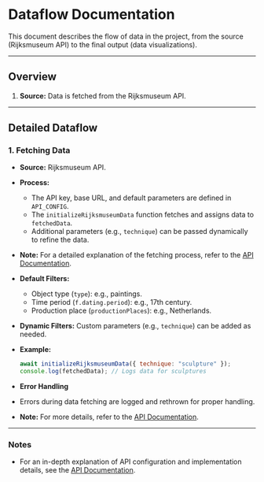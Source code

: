 # Dataflow Documentation

This document describes the flow of data in the project, from the source (Rijksmuseum API) to the final output (data visualizations).

---

## Overview

1. **Source:** Data is fetched from the Rijksmuseum API.

---

## Detailed Dataflow

### **1. Fetching Data**

- **Source:** Rijksmuseum API.
- **Process:**

  - The API key, base URL, and default parameters are defined in `API_CONFIG`.
  - The `initializeRijksmuseumData` function fetches and assigns data to `fetchedData`.
  - Additional parameters (e.g., `technique`) can be passed dynamically to refine the data.

- **Note:** For a detailed explanation of the fetching process, refer to the [API Documentation](API_DOCUMENTATION.md).

- **Default Filters:**

  - Object type (`type`): e.g., paintings.
  - Time period (`f.dating.period`): e.g., 17th century.
  - Production place (`productionPlaces`): e.g., Netherlands.

- **Dynamic Filters:** Custom parameters (e.g., `technique`) can be added as needed.

- **Example:**

  ```javascript
  await initializeRijksmuseumData({ technique: "sculpture" });
  console.log(fetchedData); // Logs data for sculptures
  ```

- **Error Handling**

- Errors during data fetching are logged and rethrown for proper handling.
- **Note:** For more details, refer to the [API Documentation](API_DOCUMENTATION.md).

---

### Notes

- For an in-depth explanation of API configuration and implementation details, see the [API Documentation](API_DOCUMENTATION.md).
